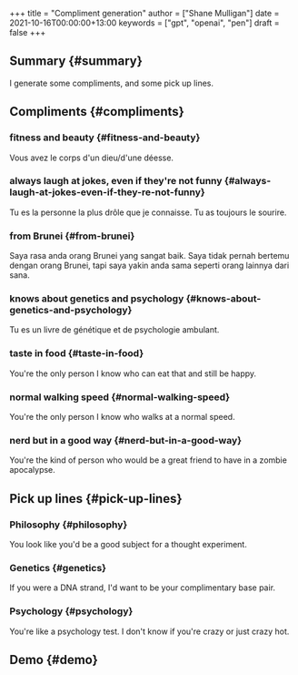 +++
title = "Compliment generation"
author = ["Shane Mulligan"]
date = 2021-10-16T00:00:00+13:00
keywords = ["gpt", "openai", "pen"]
draft = false
+++

## Summary {#summary}

I generate some compliments, and some pick up lines.


## Compliments {#compliments}


### fitness and beauty {#fitness-and-beauty}

Vous avez le corps d'un dieu/d'une déesse.


### always laugh at jokes, even if they're not funny {#always-laugh-at-jokes-even-if-they-re-not-funny}

Tu es la personne la plus drôle que je connaisse.
Tu as toujours le sourire.


### from Brunei {#from-brunei}

Saya rasa anda orang Brunei yang sangat baik.
Saya tidak pernah bertemu dengan orang Brunei, tapi saya yakin anda sama seperti orang lainnya dari sana.


### knows about genetics and psychology {#knows-about-genetics-and-psychology}

Tu es un livre de génétique et de psychologie ambulant.


### taste in food {#taste-in-food}

You're the only person I know who can eat that and still be happy.


### normal walking speed {#normal-walking-speed}

You're the only person I know who walks at a normal speed.


### nerd but in a good way {#nerd-but-in-a-good-way}

You're the kind of person who would be a great friend to have in a zombie apocalypse.


## Pick up lines {#pick-up-lines}


### Philosophy {#philosophy}

You look like you'd be a good subject for a thought experiment.


### Genetics {#genetics}

If you were a DNA strand, I'd want to be your complimentary base pair.


### Psychology {#psychology}

You're like a psychology test. I don't know if you're crazy or just crazy hot.


## Demo {#demo}

<!-- Play on asciinema.com -->
<!-- <a title="asciinema recording" href="https://asciinema.org/a/F7xdGKKdoonsYh9owk9HyFLlc" target="_blank"><img alt="asciinema recording" src="https://asciinema.org/a/F7xdGKKdoonsYh9owk9HyFLlc.svg" /></a> -->
<!-- Play on the blog -->
<script src="https://asciinema.org/a/F7xdGKKdoonsYh9owk9HyFLlc.js" id="asciicast-F7xdGKKdoonsYh9owk9HyFLlc" async></script>
